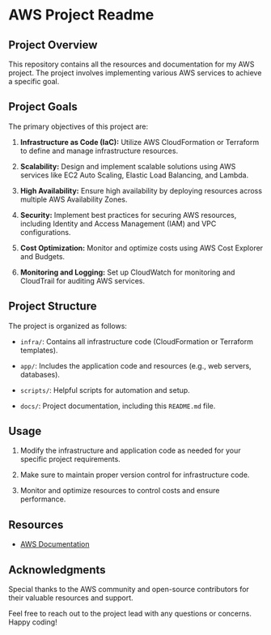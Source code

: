 # AWS Project Readme

## Project Overview
This repository contains all the resources and documentation for my AWS project. The project involves implementing various AWS services to achieve a specific goal.

## Project Goals
The primary objectives of this project are:
1. **Infrastructure as Code (IaC):** Utilize AWS CloudFormation or Terraform to define and manage infrastructure resources.

2. **Scalability:** Design and implement scalable solutions using AWS services like EC2 Auto Scaling, Elastic Load Balancing, and Lambda.

3. **High Availability:** Ensure high availability by deploying resources across multiple AWS Availability Zones.

4. **Security:** Implement best practices for securing AWS resources, including Identity and Access Management (IAM) and VPC configurations.

5. **Cost Optimization:** Monitor and optimize costs using AWS Cost Explorer and Budgets.

6. **Monitoring and Logging:** Set up CloudWatch for monitoring and CloudTrail for auditing AWS services.

## Project Structure
The project is organized as follows:

- `infra/`: Contains all infrastructure code (CloudFormation or Terraform templates).

- `app/`: Includes the application code and resources (e.g., web servers, databases).

- `scripts/`: Helpful scripts for automation and setup.

- `docs/`: Project documentation, including this `README.md` file.



## Usage
1. Modify the infrastructure and application code as needed for your specific project requirements.

2. Make sure to maintain proper version control for infrastructure code.

3. Monitor and optimize resources to control costs and ensure performance.


## Resources
- [AWS Documentation](https://docs.aws.amazon.com)


## Acknowledgments
Special thanks to the AWS community and open-source contributors for their valuable resources and support.

Feel free to reach out to the project lead with any questions or concerns. Happy coding!